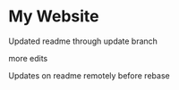 # My Website

Updated readme through update branch

more edits

Updates on readme remotely before rebase
